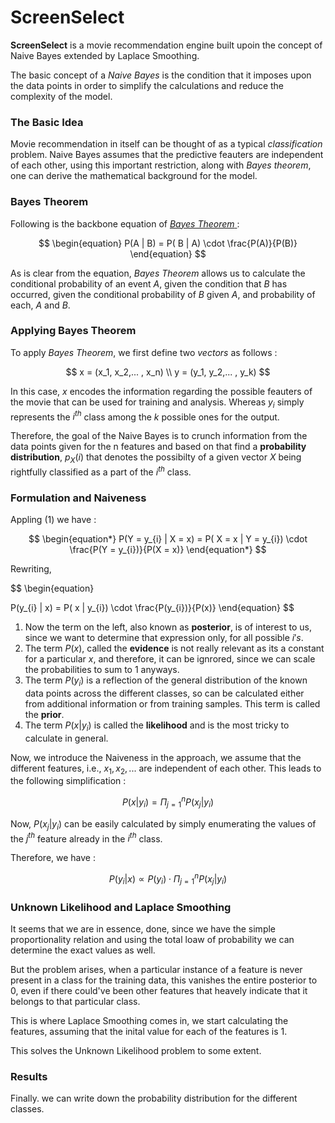 # ScreenSelect

**ScreenSelect** is a movie recommendation engine built upoin the concept of Naive Bayes extended by Laplace Smoothing.

The basic concept of a *Naive Bayes* is the condition that it imposes upon the data points in order to simplify the calculations and reduce the complexity of the model.


### The Basic Idea

Movie recommendation in itself can be thought of as a typical *classification* problem.
Naive Bayes assumes that the predictive feauters are independent of each other, using this important restriction, along with _Bayes theorem_, one can derive the mathematical background for the model.

### Bayes Theorem

Following is the backbone equation of [ _Bayes Theorem_ ](https://www.investopedia.com/terms/b/bayes-theorem.asp) :

$$
\begin{equation}
P(A | B) = P( B | A) \cdot \frac{P(A)}{P(B)}
\end{equation}
$$

As is clear from the equation, _Bayes Theorem_ allows us to calculate the conditional probability of an event $A$, given the condition that $B$ has occurred, given the conditional probability of $B$ given $A$, and probability of each, $A$ and $B$.

### Applying Bayes Theorem 

To apply _Bayes Theorem_, we first define two *vectors* as follows :

$$
x = (x_1, x_2,... , x_n) \\
y = (y_1, y_2,... , y_k)
$$

In this case, $x$ encodes the information regarding the possible feauters of the movie that can be used for training and analysis. Whereas $y_i$ simply represents the $i^{th}$ class among the $k$ possible ones for the output.

Therefore, the goal of the Naive Bayes is to crunch information from the data points given for the n features and based on that find a **probability distribution**, $p_{X}(i)$ that denotes the possibilty of a given vector $X$ being rightfully classified as a part of the $i^{th}$ class.


### Formulation and Naiveness

Appling (1) we have : 

$$
\begin{equation*}
P(Y = y_{i} | X = x) = P( X = x | Y = y_{i}) \cdot \frac{P(Y = y_{i})}{P(X = x)}
\end{equation*}
$$

Rewriting,

$$
\begin{equation}

P(y_{i} | x) = P( x | y_{i}) \cdot \frac{P(y_{i})}{P(x)}
\end{equation}
$$

1. Now the term on the left, also known as **posterior**, is of interest to us, since we want to determine that expression only, for all possible $i's$.
2. The term $P(x)$, called the **evidence** is not really relevant as its a constant for a particular $x$, and therefore, it can be ignrored, since we can scale the probabilities to sum to 1 anyways.
3. The term $P(y_{i})$ is a reflection of the general distribution of the known data points across the different classes, so can be calculated either from additional information or from training samples. This term is called the **prior**.
4. The term $P(x|y_i)$ is called the **likelihood** and is the most tricky to calculate in general.

Now, we introduce the Naiveness in the approach, we assume that the different features, i.e., $x_1,x_2, ...$ are independent of each other. This leads to the following simplification :

$$
\begin{equation}
P(x | y_i) = \Pi_{j=1}^{n} P( x_j | y_i)
\end{equation}
$$

Now, $P( x_j | y_i )$ can be easily calculated by simply enumerating the values of the $j^{th}$ feature already in the $i^{th}$ class.

Therefore, we have : 

$$
\begin{equation*}
P(y_i | x) \propto P(y_i) \cdot \Pi_{j=1}^{n} P(x_j | y_i)
\end{equation*}
$$

### Unknown Likelihood and Laplace Smoothing

It seems that we are in essence, done, since we have the simple proportionality relation and using the total loaw of probability we can determine the exact values as well.

But the problem arises, when a particular instance of a feature is never present in a class for the training data, this vanishes the entire posterior to 0, even if there could've been other features that heavely indicate that it belongs to that particular class.

This is where Laplace Smoothing comes in, we start calculating the features, assuming that the inital value for each of the features is 1.

This solves the Unknown Likelihood problem to some extent.


### Results

Finally. we can write down the probability distribution for the different classes.
